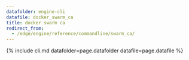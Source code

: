 ```yaml
---
datafolder: engine-cli
datafile: docker_swarm_ca
title: docker swarm ca
redirect_from:
  - /edge/engine/reference/commandline/swarm_ca/
---
```

<!--
This page is automatically generated from Docker's source code. If you want to
suggest a change to the text that appears here, open a ticket or pull request
in the source repository on GitHub:

https://github.com/docker/cli
-->

{% include cli.md datafolder=page.datafolder datafile=page.datafile %}
